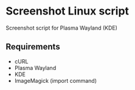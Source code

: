 # Screenshot Linux script
Screenshot script for Plasma Wayland (KDE)

## Requirements
* cURL
* Plasma Wayland
* KDE
* ImageMagick (import command)
